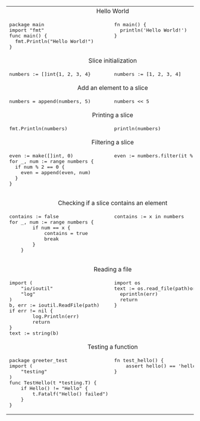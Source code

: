 <table>
<tr><td colspan="2" align="center">Hello World</td></tr>
<tr>
<td>
<pre class="highlight highlight-source-v">
package main
import "fmt"
func main() {
  fmt.Println("Hello World!")
}
</pre>
</td>
<td valign="top">
<pre>
fn main() {
  println('Hello World!')
}
</pre>
</td>
</tr>


<tr><td colspan="2" align="center">Slice initialization</td></tr>
<tr>
<td>
<pre>
numbers := []int{1, 2, 3, 4}
</pre>
</td>
<td valign="top">
<pre>
numbers := [1, 2, 3, 4]
</pre>
</td>
</tr>

<tr><td colspan="2" align="center">Add an element to a slice</td></tr>
<tr>
<td>
<pre>
numbers = append(numbers, 5)
</pre>
</td>
<td valign="top">
<pre>
numbers &lt;&lt; 5
</pre>
</td>
</tr>

<tr><td colspan="2" align="center">Printing a slice</td></tr>
<tr>
<td>
<pre>
fmt.Println(numbers)
</pre>
</td>
<td valign="top">
<pre>
println(numbers)
</pre>
</td>
</tr>


<tr><td colspan="2" align="center">Filtering a slice</td></tr>
<tr>
<td>
<pre>
even := make([]int, 0)
for _, num := range numbers {
  if num % 2 == 0 {
    even = append(even, num)
  }
}

</pre>
</td>
<td valign="top">
<pre>
even := numbers.filter(it % 2 == 0)
</pre>
</td>
</tr>

<tr><td colspan="2" align="center">Checking if a slice contains an element</td></tr>
<tr>
<td>
<pre>
contains := false
for _, num := range numbers {
        if num == x {
            contains = true
            break
        }
    }

</pre>
</td>
<td valign="top">
<pre>
contains := x in numbers
</pre>
</td>
</tr>




<tr><td colspan="2" align="center">Reading a file</td></tr>
<tr>
<td>
<pre>
import (
    "io/ioutil"
    "log"
)
b, err := ioutil.ReadFile(path)
if err != nil {
        log.Println(err)
        return
}
text := string(b)
</pre>
</td>
<td valign="top">
<pre>
import os
text := os.read_file(path)or{
  eprintln(err)
  return
}
</pre>
</td>
</tr>


<tr><td colspan="2" align="center">Testing a function</td></tr>
<tr>
<td>
<pre>
package greeter_test
import (
    "testing"
)
func TestHello(t *testing.T) {
    if Hello() != "Hello" {
        t.Fatalf("Hello() failed")
    }
}
</pre>
</td>
<td valign="top">
<pre>
fn test_hello() {
    assert hello() == 'hello'
}
</pre>
</td>
</tr>



</table>


